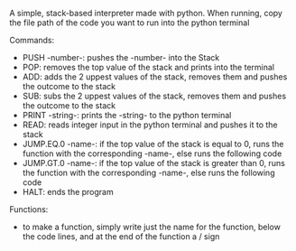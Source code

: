 A simple, stack-based interpreter made with python.
When running, copy the file path of the code you want to run into the python terminal

Commands:
- PUSH -number-: pushes the -number- into the Stack
- POP: removes the top value of the stack and prints into the terminal
- ADD: adds the 2 uppest values of the stack, removes them and pushes the outcome to the stack
- SUB: subs the 2 uppest values of the stack, removes them and pushes the outcome to the stack
- PRINT -string-: prints the -string- to the python terminal
- READ: reads integer input in the python terminal and pushes it to the stack
- JUMP.EQ.0 -name-: if the top value of the stack is equal to 0, runs the function with the corresponding -name-, else runs the following code
- JUMP.GT.0 -name-: if the top value of the stack is greater than 0, runs the function with the corresponding -name-, else runs the following code
- HALT: ends the program

Functions:
- to make a function, simply write just the name for the function, below the code lines, and at the end of the function a / sign

